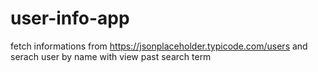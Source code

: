 # user-info-app
fetch informations from https://jsonplaceholder.typicode.com/users and serach user by name with view past search term
